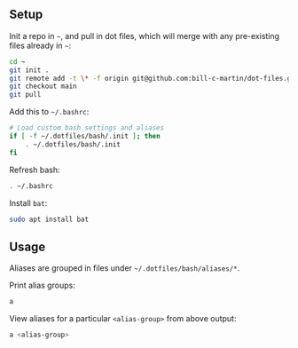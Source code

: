 ## Setup

Init a repo in `~`, and pull in dot files, which will merge with any pre-existing files already in `~`:

```bash
cd ~
git init .
git remote add -t \* -f origin git@github.com:bill-c-martin/dot-files.git
git checkout main
git pull
```

Add this to `~/.bashrc`:

```bash
# Load custom bash settings and aliases
if [ -f ~/.dotfiles/bash/.init ]; then
    . ~/.dotfiles/bash/.init
fi
```

Refresh bash:

```bash
. ~/.bashrc
```

Install `bat`:

```bash
sudo apt install bat
```

## Usage

Aliases are grouped in files under `~/.dotfiles/bash/aliases/*`.

Print alias groups:

```bash
a
```

View aliases for a particular `<alias-group>` from above output:

```bash
a <alias-group>
```

